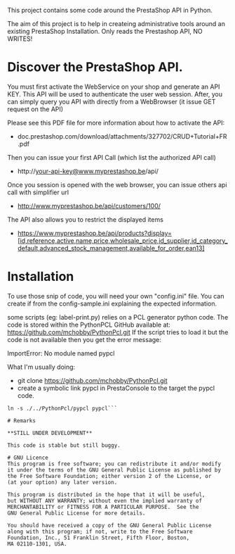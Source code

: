 This project contains some code around the PrestaShop API in Python.

The aim of this project is to help in createing administrative tools around an existing PrestaShop Installation.
Only reads the Prestashop API, NO WRITES!

# Discover the PrestaShop API.

You must first activate the WebService on your shop and generate an API KEY. This API will be used to authenticate the user web session. After, you can simply query you API with directly from a WebBrowser (it issue GET request on the API)

Please see this PDF file for more information about how to activate the API:
* doc.prestashop.com/download/attachments/327702/CRUD+Tutorial+FR.pdf 

Then you can issue your first API Call (which list the authorized API call)
* http://your-api-key@www.myprestashop.be/api/

Once you session is opened with the web browser, you can issue others api call with simplifier url
* http://www.myprestashop.be/api/customers/100/

The API also allows you to restrict the displayed items
* https://www.myprestashop.be/api/products?display=[id,reference,active,name,price,wholesale_price,id_supplier,id_category_default,advanced_stock_management,available_for_order,ean13]

#  Installation 
To use those snip of code, you will need your own "config.ini" file.
You can create if from the config-sample.ini explaining the expected information.

some scripts (eg: label-print.py) relies on a PCL generator python code.
The code is stored within the PythonPCL GitHub available at:
  https://github.com/mchobby/PythonPcl.git
If the script tries to load it but the code is not available then you get the error message:

ImportError: No module named pypcl

What I'm usually doing:
* git clone https://github.com/mchobby/PythonPcl.git
* create a symbolic link pypcl in PrestaConsole to the target the pypcl code.
```cd PrestaConsole
ln -s ./../PythonPcl/pypcl pypcl``` 

# Remarks

**STILL UNDER DEVELOPMENT**

This code is stable but still buggy.

# GNU Licence
This program is free software; you can redistribute it and/or modify
it under the terms of the GNU General Public License as published by
the Free Software Foundation; either version 2 of the License, or
(at your option) any later version.
  
This program is distributed in the hope that it will be useful,
but WITHOUT ANY WARRANTY; without even the implied warranty of
MERCHANTABILITY or FITNESS FOR A PARTICULAR PURPOSE.  See the
GNU General Public License for more details.
  
You should have received a copy of the GNU General Public License
along with this program; if not, write to the Free Software
Foundation, Inc., 51 Franklin Street, Fifth Floor, Boston,
MA 02110-1301, USA. 

